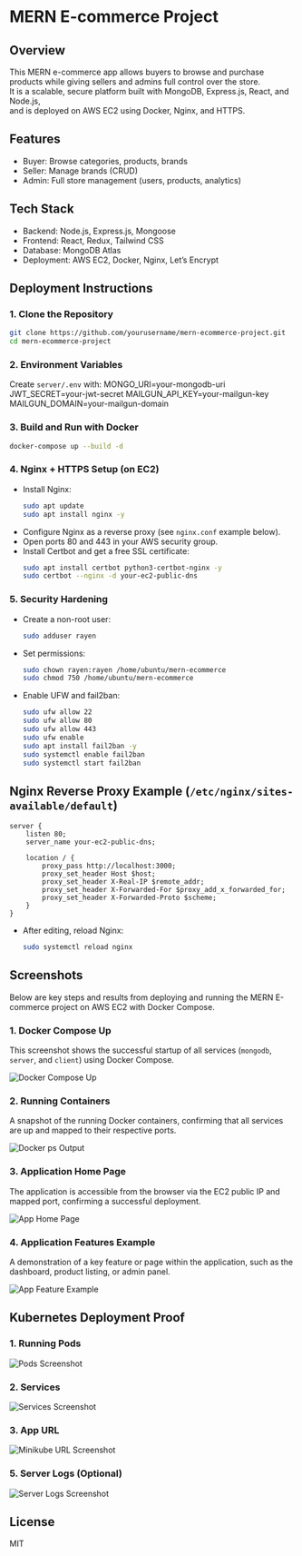 # MERN E-commerce Project 

## Overview
This MERN e-commerce app allows buyers to browse and purchase products while giving sellers and admins full control over the store.  
It is a scalable, secure platform built with MongoDB, Express.js, React, and Node.js,  
and is deployed on AWS EC2 using Docker, Nginx, and HTTPS.

## Features
- Buyer: Browse categories, products, brands
- Seller: Manage brands (CRUD)
- Admin: Full store management (users, products, analytics)

## Tech Stack
- Backend: Node.js, Express.js, Mongoose
- Frontend: React, Redux, Tailwind CSS
- Database: MongoDB Atlas
- Deployment: AWS EC2, Docker, Nginx, Let’s Encrypt

## Deployment Instructions

### 1. Clone the Repository
```sh
git clone https://github.com/yourusername/mern-ecommerce-project.git
cd mern-ecommerce-project
```

### 2. Environment Variables
Create `server/.env` with:
MONGO_URI=your-mongodb-uri
JWT_SECRET=your-jwt-secret
MAILGUN_API_KEY=your-mailgun-key
MAILGUN_DOMAIN=your-mailgun-domain

### 3. Build and Run with Docker
```sh
docker-compose up --build -d
```

### 4. Nginx + HTTPS Setup (on EC2)
- Install Nginx:
  ```sh
  sudo apt update
  sudo apt install nginx -y
  ```
- Configure Nginx as a reverse proxy (see `nginx.conf` example below).
- Open ports 80 and 443 in your AWS security group.
- Install Certbot and get a free SSL certificate:
  ```sh
  sudo apt install certbot python3-certbot-nginx -y
  sudo certbot --nginx -d your-ec2-public-dns
  ```

### 5. Security Hardening
- Create a non-root user:
  ```sh
  sudo adduser rayen
  ```
- Set permissions:
  ```sh
  sudo chown rayen:rayen /home/ubuntu/mern-ecommerce
  sudo chmod 750 /home/ubuntu/mern-ecommerce
  ```
- Enable UFW and fail2ban:
  ```sh
  sudo ufw allow 22
  sudo ufw allow 80
  sudo ufw allow 443
  sudo ufw enable
  sudo apt install fail2ban -y
  sudo systemctl enable fail2ban
  sudo systemctl start fail2ban
  ```

## Nginx Reverse Proxy Example (`/etc/nginx/sites-available/default`)
```nginx
server {
    listen 80;
    server_name your-ec2-public-dns;

    location / {
        proxy_pass http://localhost:3000;
        proxy_set_header Host $host;
        proxy_set_header X-Real-IP $remote_addr;
        proxy_set_header X-Forwarded-For $proxy_add_x_forwarded_for;
        proxy_set_header X-Forwarded-Proto $scheme;
    }
}
```
- After editing, reload Nginx:
  ```sh
  sudo systemctl reload nginx
  ```

## Screenshots

Below are key steps and results from deploying and running the MERN E-commerce project on AWS EC2 with Docker Compose.

### 1. Docker Compose Up

This screenshot shows the successful startup of all services (`mongodb`, `server`, and `client`) using Docker Compose.

![Docker Compose Up](screenshots/cap1.png)

### 2. Running Containers

A snapshot of the running Docker containers, confirming that all services are up and mapped to their respective ports.

![Docker ps Output](screenshots/cap2.png)

### 3. Application Home Page

The application is accessible from the browser via the EC2 public IP and mapped port, confirming a successful deployment.

![App Home Page](screenshots/cap3.png)

### 4. Application Features Example

A demonstration of a key feature or page within the application, such as the dashboard, product listing, or admin panel.

![App Feature Example](screenshots/cap4.png)

## Kubernetes Deployment Proof
### 1. Running Pods
![Pods Screenshot](screenshots/capk1.png)

### 2. Services
![Services Screenshot](screenshots/capk2.png)

### 3. App URL
![Minikube URL Screenshot](screenshots/capk3.png)

### 5. Server Logs (Optional)
![Server Logs Screenshot](screenshots/capk4.png)

## License
MIT

